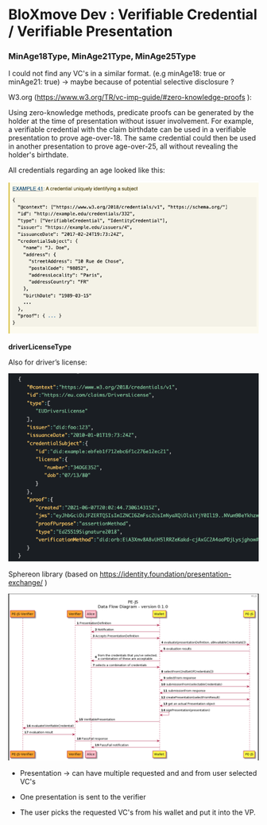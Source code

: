 # BloXmove Dev : Verifiable Credential / Verifiable Presentation
### MinAge18Type, MinAge21Type, MinAge25Type
I could not find any VC's in a similar format. (e.g minAge18: true or minAge21: true) → maybe because of potential selective disclosure ?

W3.org (https://www.w3.org/TR/vc-imp-guide/#zero-knowledge-proofs ):

Using zero-knowledge methods, predicate proofs can be generated by the holder at the time of presentation without issuer involvement. For example, a verifiable credential with the claim birthdate can be used in a verifiable presentation to prove age-over-18. The same credential could then be used in another presentation to prove age-over-25, all without revealing the holder's birthdate.

All credentials regarding an age looked like this:

![This is an image](https://github.com/yatin902/test/blob/main/4494524471.png)


**driverLicenseType**

Also for driver’s license:

![This is an image](https://github.com/yatin902/test/blob/main/4494524479.png)


Sphereon library (based on https://identity.foundation/presentation-exchange/ )

![This is an image](https://github.com/yatin902/test/blob/main/4494295282.png)

- Presentation → can have multiple requested and and from user selected VC's

- One presentation is sent to the verifier

- The user picks the requested VC's from his wallet and put it into the VP.

